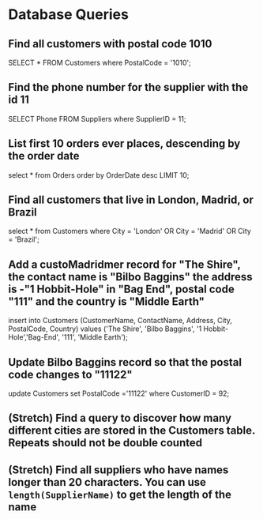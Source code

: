 # Database Queries

## Find all customers with postal code 1010
SELECT * FROM Customers
where PostalCode = '1010';
## Find the phone number for the supplier with the id 11
SELECT Phone FROM Suppliers
where SupplierID = 11;
## List first 10 orders ever places, descending by the order date
select * from Orders order by OrderDate desc LIMIT 10;
## Find all customers that live in London, Madrid, or Brazil
select * from Customers
where City = 'London' OR City = 'Madrid' OR City = 'Brazil';
## Add a custoMadridmer record for "The Shire", the contact name is "Bilbo Baggins" the address is -"1 Hobbit-Hole" in "Bag End", postal code "111" and the country is "Middle Earth"
insert into Customers (CustomerName, ContactName, Address, City, PostalCode, Country)
values ('The Shire', 'Bilbo Baggins', '1 Hobbit-Hole','Bag-End', '111', 'Middle Earth');

## Update Bilbo Baggins record so that the postal code changes to "11122"
update Customers 
set PostalCode ='11122'
where CustomerID = 92;
## (Stretch) Find a query to discover how many different cities are stored in the Customers table. Repeats should not be double counted

## (Stretch) Find all suppliers who have names longer than 20 characters. You can use `length(SupplierName)` to get the length of the name
